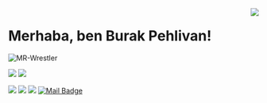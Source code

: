 <img align='right' src="https://github-readme-stats.vercel.app/api?username=MR-Wrestler&show_icons=true">

# Merhaba, ben Burak Pehlivan! 
<p align="left"> <img src="https://komarev.com/ghpvc/?username=MR-Wrestler" alt="MR-Wrestler" /> </p>

[![](https://img.shields.io/twitter/follow/MR-Wrestler?style=social)](https://www.twitter.com/MR.Wrestler)
[![](https://img.shields.io/github/followers/MR-Wrestler?style=social)](https://www.github.com/MR-Wrestler)


[![](https://img.shields.io/badge/twitter-%231DA1F2.svg?&style=for-the-badge&logo=twitter&logoColor=white)](https://www.twitter.com/MR.Wrestler)
[![](https://img.shields.io/badge/linkedin-%230077B5.svg?&style=for-the-badge&logo=linkedin&logoColor=white)](https://www.linkedin.com/in/burak-pehlivan/)
[![](https://img.shields.io/badge/instagram-%23E4405F.svg?&style=for-the-badge&logo=instagram&logoColor=white)](https://instagram.com/burakpehlivan.se)
[![Mail Badge](https://img.shields.io/badge/mertcobanov@gmail.com-c14438?style=for-the-badge&logo=Gmail&logoColor=white&link=mailto:burakpehlivan2015@gmail.com)](mailto:burakpehlivan2015@gmail.com)



